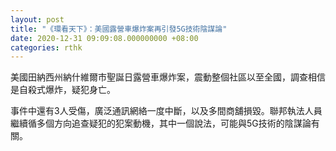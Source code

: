 ```yaml
---
layout: post
title: "《環看天下》：美國露營車爆炸案再引發5G技術陰謀論"
date: 2020-12-31 09:09:08.000000000 +08:00
categories: rthk
---
```


美國田納西州納什維爾市聖誕日露營車爆炸案，震動整個社區以至全國，調查相信是自殺式爆炸，疑犯身亡。

事件中還有3人受傷，廣泛通訊網絡一度中斷，以及多間商舖損毀。聯邦執法人員繼續循多個方向追查疑犯的犯案動機，其中一個說法，可能與5G技術的陰謀論有關。
